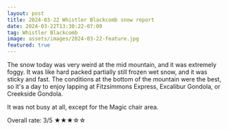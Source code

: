 ```yaml
---
layout: post
title: 2024-03-22 Whistler Blackcomb snow report
date: 2024-03-22T13:30:22-07:00
tag: Whistler Blackcomb
image: assets/images/2024-03-22-feature.jpg
featured: true
---
```


The snow today was very weird at the mid mountain, and it was extremely foggy. It was like hard packed partially still frozen wet snow, and it was sticky and fast. The conditions at the bottom of the mountain were the best, so it's a day to enjoy lapping at Fitzsimmons Express, Excalibur Gondola, or Creekside Gondola.

It was not busy at all, except for the Magic chair area.

Overall rate: 3/5 ★★★☆☆

